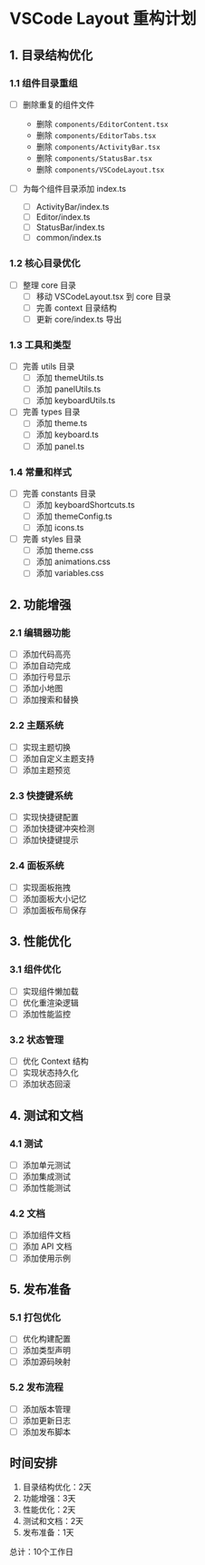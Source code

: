 # VSCode Layout 重构计划

## 1. 目录结构优化

### 1.1 组件目录重组
- [ ] 删除重复的组件文件
  - 删除 `components/EditorContent.tsx`
  - 删除 `components/EditorTabs.tsx`
  - 删除 `components/ActivityBar.tsx`
  - 删除 `components/StatusBar.tsx`
  - 删除 `components/VSCodeLayout.tsx`

- [ ] 为每个组件目录添加 index.ts
  - [ ] ActivityBar/index.ts
  - [ ] Editor/index.ts
  - [ ] StatusBar/index.ts
  - [ ] common/index.ts

### 1.2 核心目录优化
- [ ] 整理 core 目录
  - [ ] 移动 VSCodeLayout.tsx 到 core 目录
  - [ ] 完善 context 目录结构
  - [ ] 更新 core/index.ts 导出

### 1.3 工具和类型
- [ ] 完善 utils 目录
  - [ ] 添加 themeUtils.ts
  - [ ] 添加 panelUtils.ts
  - [ ] 添加 keyboardUtils.ts

- [ ] 完善 types 目录
  - [ ] 添加 theme.ts
  - [ ] 添加 keyboard.ts
  - [ ] 添加 panel.ts

### 1.4 常量和样式
- [ ] 完善 constants 目录
  - [ ] 添加 keyboardShortcuts.ts
  - [ ] 添加 themeConfig.ts
  - [ ] 添加 icons.ts

- [ ] 完善 styles 目录
  - [ ] 添加 theme.css
  - [ ] 添加 animations.css
  - [ ] 添加 variables.css

## 2. 功能增强

### 2.1 编辑器功能
- [ ] 添加代码高亮
- [ ] 添加自动完成
- [ ] 添加行号显示
- [ ] 添加小地图
- [ ] 添加搜索和替换

### 2.2 主题系统
- [ ] 实现主题切换
- [ ] 添加自定义主题支持
- [ ] 添加主题预览

### 2.3 快捷键系统
- [ ] 实现快捷键配置
- [ ] 添加快捷键冲突检测
- [ ] 添加快捷键提示

### 2.4 面板系统
- [ ] 实现面板拖拽
- [ ] 添加面板大小记忆
- [ ] 添加面板布局保存

## 3. 性能优化

### 3.1 组件优化
- [ ] 实现组件懒加载
- [ ] 优化重渲染逻辑
- [ ] 添加性能监控

### 3.2 状态管理
- [ ] 优化 Context 结构
- [ ] 实现状态持久化
- [ ] 添加状态回滚

## 4. 测试和文档

### 4.1 测试
- [ ] 添加单元测试
- [ ] 添加集成测试
- [ ] 添加性能测试

### 4.2 文档
- [ ] 添加组件文档
- [ ] 添加 API 文档
- [ ] 添加使用示例

## 5. 发布准备

### 5.1 打包优化
- [ ] 优化构建配置
- [ ] 添加类型声明
- [ ] 添加源码映射

### 5.2 发布流程
- [ ] 添加版本管理
- [ ] 添加更新日志
- [ ] 添加发布脚本

## 时间安排

1. 目录结构优化：2天
2. 功能增强：3天
3. 性能优化：2天
4. 测试和文档：2天
5. 发布准备：1天

总计：10个工作日 